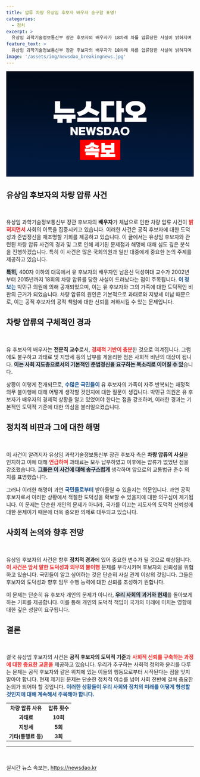 ```yaml
---
title: 압류 차량 유상임 후보자 배우자 송구함 표명!
categories:
  - 정치
excerpt: >
  유상임 과학기술정보통신부 장관 후보자의 배우자가 18차례 차를 압류당한 사실이 밝혀지며 도덕성 논란이 일고 있습니다. 후보자는 과태료를 납부했지만, 국민의 눈높이에선 여전히 의구심을 낳고 있습니다.
feature_text: >
  유상임 과학기술정보통신부 장관 후보자의 배우자가 18차례 차를 압류당한 사실이 밝혀지며 도덕성 논란이 일고 있습니다. 후보자는 과태료를 납부했지만, 국민의 눈높이에선 여전히 의구심을 낳고 있습니다.
image: '/assets/img/newsdao_breakingnews.jpg'
---
```


<p><img src="/assets/img/newsdao_breakingnews.jpg" alt="ranknews 속보" /></p>

<h2 data-ke-size="size26">유상임 후보자의 차량 압류 사건</h2>

<p data-ke-size="size16">&nbsp;</p>  

<p>유상임 과학기술정보통신부 장관 후보자의 <b>배우자</b>가 체납으로 인한 차량 압류 사건이 <b><span style="color: #ee2323;">밝혀지면서</span></b> 사회의 이목을 집중시키고 있습니다. 이러한 사건은 공직 후보자에 대한 도덕성과 준법정신을 재조명할 기회를 제공하고 있습니다. 이 글에서는 유상임 후보자와 관련된 차량 압류 사건의 경과 및 그로 인해 제기된 문제점과 해명에 대해 심도 깊은 분석을 진행하겠습니다. 특히 이 사건은 많은 국회의원과 일반 대중에게 중요한 논의 주제를 제공하고 있습니다.</p>

<p><b><span style="background-color: #21538527;">특히,</span></b> 400자 이하의 대목에서 유 후보자의 배우자인 남윤신 덕성여대 교수가 2002년부터 2015년까지 18회의 차량 압류를 당한 사실이 드러났다는 점이 주목됩니다. <b><span style="color: #1a5490;">이 정보는</span></b> 박민규 의원에 의해 공개되었으며, 이는 유 후보자와 그의 가족에 대한 도덕적인 비판의 근거가 되었습니다. 차량 압류의 원인은 기본적으로 과태료와 지방세 미납 때문으로, 이는 공직 후보자의 공적 책임에 대한 신뢰를 저하시킬 수 있는 문제입니다.</p>

<h2 data-ke-size="size26">차량 압류의 구체적인 경과</h2>

<p data-ke-size="size16">&nbsp;</p>  

<p>유 후보자의 배우자는 <b>전문직 교수</b>로서, <b><span style="color: #ee2323;">경제적 기반이 충분</span></b>한 것으로 여겨집니다. 그럼에도 불구하고 과태료 및 지방세 등의 납부를 게을리한 점은 사회적 비난의 대상이 됩니다. <b><span style="background-color: #21538527;">이는 사회 지도층으로서의 기본적인 준법정신을 요구하는 목소리로 이어질 수 있</span></b>습니다. </p>

<p>상황이 이렇게 전개되므로, <b><span style="color: #1a5490;">수많은 국민들이</span></b> 유 후보자의 가족이 자주 반복되는 재정적 의무 불이행에 대해 어떻게 생각할 것인지에 대한 질문이 생깁니다. 박민규 의원은 유 후보자가 배우자의 경제적 상황을 알고 있었어야 한다는 점을 강조하며, 이러한 경과는 기본적인 도덕적 기준에 대한 의심을 불러일으켰습니다.</p>

<h2 data-ke-size="size26">정치적 비판과 그에 대한 해명</h2>

<p data-ke-size="size16">&nbsp;</p>  

<p>이 사건이 알려지자 유상임 과학기술정보통신부 장관 후보자 측은 <b>차량 압류의 사실</b>을 인지하고 이에 대해 <b><span style="color: #ee2323;">언급하며</span></b> 과태료는 모두 납부하였고 이후에는 압류가 없었던 점을 강조했습니다. <b><span style="background-color: #21538527;">그들은 이 사건에 대해 송구스럽게</span></b> 생각하며 앞으로의 교통법규 준수 의지를 표명했습니다. </p>

<p>그러나 이러한 해명이 과연 <b><span style="color: #1a5490;">국민들로부터</span></b> 받아들일 수 있을지는 의문입니다. 과연 공직 후보자로서 이러한 상황에서 적절한 도덕성을 확보할 수 있을지에 대한 의구심이 제기됩니다. 이 문제는 단순한 개인의 문제가 아니라, 국가를 이끄는 지도자의 도덕적 신뢰성에 대한 문제이기 때문에 더욱 중요한 의제로 대두되고 있습니다.</p>

<h2 data-ke-size="size26">사회적 논의와 향후 전망</h2>

<p data-ke-size="size16">&nbsp;</p>  

<p>유상임 후보자의 사건은 향후 <b>정치적 경과</b>에 있어 중요한 변수가 될 것으로 예상됩니다. <b><span style="color: #ee2323;">이 사건은 앞서 말한 도덕성과 의무의 불이행</span></b> 문제를 부각시키며 후보자의 신뢰성을 위협하고 있습니다. 국민들이 알고 싶어하는 것은 단순히 사실 관계 이상의 것입니다. 그들은 후보자의 도덕성과 향후 임무 수행 능력에 대한 신뢰를 조성하기 원합니다.</p>

<p>이 문제는 단순히 유 후보자 개인의 문제가 아니라, <b><span style="background-color: #21538527;">우리 사회의 과거와 현재</span></b>를 돌아보게 하는 기회를 제공합니다. 이를 통해 개인의 도덕적 책임이 국가의 미래에 미치는 영향에 대한 깊은 성찰이 요구됩니다. </p>

<h2 data-ke-size="size26">결론</h2>

<p data-ke-size="size16">&nbsp;</p>  

<p>결국 유상임 후보자의 사건은 <b>공직 후보자의 도덕적 기준</b>과 <b><span style="color: #ee2323;">사회적 신뢰를 구축하는 과정에 대한 중요한 교훈을</span></b> 제공하고 있습니다. 우리가 추구하는 사회적 정의와 윤리를 다루는 문제는 공직 후보자와 같은 위치에 있는 이들의 행동으로부터 시작된다는 점을 잊지 말아야 합니다. 현재 제기된 문제는 단순한 정치적 이슈를 넘어 사회 전반에 걸쳐 중요한 논의가 되어야 할 것입니다. <b><span style="color: #1a5490;">이러한 상황들이 우리 사회와 정치의 미래를 어떻게 형성할 것인지에 대해 계속해서 주목해야 합니다.</span></b></p>

<table>
  <tr>
    <td style="text-align: center; height: 17px;"><b>차량 압류 사유</b></td>
    <td style="text-align: center; height: 17px;"><b>압류 횟수</b></td>
  </tr>
  <tr>
    <td style="text-align: center; height: 17px;"><b>과태료</b></td>
    <td style="text-align: center; height: 17px;"><b>10회</b></td>
  </tr>
  <tr>
    <td style="text-align: center; height: 17px;"><b>지방세</b></td>
    <td style="text-align: center; height: 17px;"><b>5회</b></td>
  </tr>
  <tr>
    <td style="text-align: center; height: 17px;"><b>기타(통행료 등)</b></td>
    <td style="text-align: center; height: 17px;"><b>3회</b></td>
  </tr>
</table>

<hr> 

<p data-ke-size="size16">&nbsp;</p>
실시간 뉴스 속보는, <a href="https://newsdao.kr" rel="dofollow">https://newsdao.kr</a>


